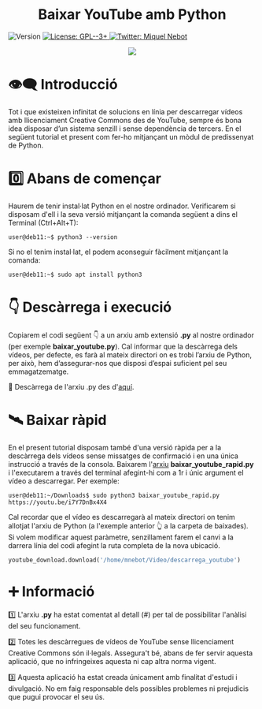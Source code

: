 <h1 align="center"><b>Baixar YouTube amb Python</b></h1>
<p>
  <img alt="Version" src="https://img.shields.io/badge/version-1.0-blue.svg?cacheSeconds=2592000" />
  <a href="https://www.gnu.org/licenses/gpl-3.0.html" target="_blank">
    <img alt="License: GPL--3+" src="https://img.shields.io/badge/License-GPL--3+-yellow.svg" />
  </a>
  <a href="https://twitter.com/miquelnebot" target="_blank">
    <img alt="Twitter: Miquel Nebot" src="https://img.shields.io/twitter/follow/miquelnebot.svg?style=social" />
  </a>
</p>
<div align="center"><img src="https://user-images.githubusercontent.com/57944755/209482485-0c04e9a6-97a2-4a57-be2f-aeecf061cd37.png"></div>

# 👁️‍🗨️ Introducció
Tot i que existeixen infinitat de solucions en línia per descarregar vídeos amb llicenciament Creative Commons des de YouTube, sempre és bona idea disposar d’un sistema senzill i sense dependència de tercers. En el següent tutorial et present com fer-ho mitjançant un mòdul de predissenyat de Python.

# 0️⃣ Abans de començar
Haurem de tenir instal·lat Python en el nostre ordinador. Verificarem si disposam d'ell i la seva versió mitjançant la comanda següent a dins el Terminal (Ctrl+Alt+T): 

```console
user@deb11:~$ python3 --version
```
Si no el tenim instal·lat, el podem aconseguir fàcilment mitjançant la comanda:
```console
user@deb11:~$ sudo apt install python3
```
# 👇 Descàrrega i execució
Copiarem el codi següent 👇 a un arxiu amb extensió **.py** al nostre ordinador (per exemple **baixar_youtube.py**). Cal informar que la descàrrega dels vídeos, per defecte, es farà al mateix directori on es trobi l’arxiu de Python, per això, hem d’assegurar-nos que disposi d’espai suficient pel seu emmagatzematge.
<p></p>📝 Descàrrega de l'arxiu .py des d'<a href="https://github.com/miquelnebotaragon/baixar_youtube_python/blob/main/baixar_youtube.py" target="_blank">aquí</a>.

# 🛰️ Baixar ràpid
En el present tutorial disposam també d'una versió ràpida per a la descàrrega dels vídeos sense missatges de confirmació i en una única instrucció a través de la consola. Baixarem l'<a href="https://github.com/miquelnebotaragon/baixar_youtube_python/blob/main/baixar_youtube_rapid.py" target="_blank">arxiu</a> **baixar_youtube_rapid.py** i l'executarem a través del terminal afegint-hi com a 1r i únic argument el vídeo a descarregar. Per exemple:
```console
user@deb11:~/Downloads$ sudo python3 baixar_youtube_rapid.py https://youtu.be/i7Y7DnBx4X4
```
Cal recordar que el vídeo es descarregarà al mateix directori on tenim allotjat l'arxiu de Python (a l'exemple anterior 👆 a la carpeta de baixades). Si volem modificar aquest paràmetre, senzillament farem el canvi a la darrera línia del codi afegint la ruta completa de la nova ubicació.
 ```python
youtube_download.download('/home/mnebot/Video/descarrega_youtube')
```

# ➕ Informació
1️⃣ L'arxiu **.py** ha estat comentat al detall (#) per tal de possibilitar l'anàlisi del seu funcionament.<p></p>
2️⃣ Totes les descàrregues de vídeos de YouTube sense llicenciament Creative Commons són il·legals. Assegura't bé, abans de fer servir aquesta aplicació, que no infringeixes aquesta ni cap altra norma vigent.<p></p>
3️⃣ Aquesta aplicació ha estat creada únicament amb finalitat d'estudi i divulgació. No em faig responsable dels possibles problemes ni prejudicis que pugui provocar el seu ús.<p></p>
